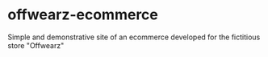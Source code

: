 # offwearz-ecommerce
Simple and demonstrative site of an ecommerce developed for the fictitious store "Offwearz"
